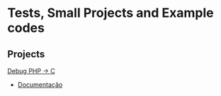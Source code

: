 # Tests, Small Projects and Example codes

## Projects

[Debug PHP -> C](https://github.com/llucasll/tests/tree/master/geradores%20de%20codigo/debug.php)
	
* [Documentação](https://github.com/llucasll/tests/blob/master/geradores%20de%20codigo/debug.php/README.md)
